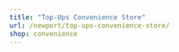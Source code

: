 ```yaml
---
title: "Top-Ups Convenience Store"
url: /newport/top-ups-convenience-store/
shop: convenience
---
```

